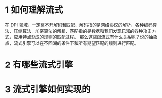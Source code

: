 # 1 如何理解流式

在 DPI 领域，一定离不开解码和匹配，解码指的是网络协议的解析，各种编码算法，压缩算法，加密算法的解析，匹配指的是数据和我们发现已知的各种攻击方式，应用特点形成的规则的匹配过程。
那么这些跟流式有什么关系呢？说的抽象点，流式引擎可以在不回溯的条件下和所有期望匹配的规则进行匹配。

# 2 有哪些流式引擎


# 3 流式引擎如何实现的
